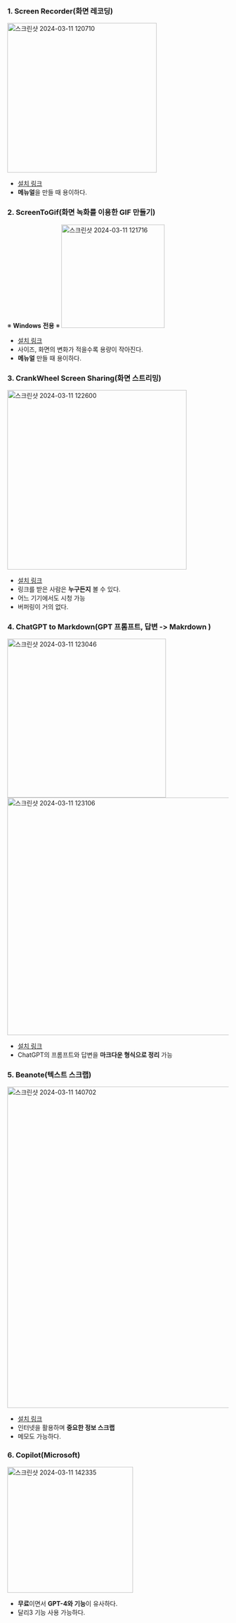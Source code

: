 
### 1. Screen Recorder(화면 레코딩)

<img width="340" alt="스크린샷 2024-03-11 120710" src="https://github.com/to4286/to4286/assets/161290811/2f470c5a-0b51-4524-9ebd-c7bf77133130">

- [설치 링크](https://chromewebstore.google.com/detail/screen-recorder-for-googl/eclbecdgdoahkliaijlpkigldlkojjdn?hl=ko)
- **메뉴얼**을 만들 때 용이하다.


### 2. ScreenToGif(화면 녹화를 이용한 GIF 만들기)

※ **Windows** **전용** ※ 
<img width="235" alt="스크린샷 2024-03-11 121716" src="https://github.com/to4286/to4286/assets/161290811/3c2f1145-2684-4f69-b6a3-457734275e1b">

- [설치 링크](https://www.screentogif.com/)
- 사이즈, 화면의 변화가 적을수록 용량이 작아진다.
- **메뉴얼** 만들 때 용이하다.


### 3. CrankWheel Screen Sharing(화면 스트리밍)

<img width="408" alt="스크린샷 2024-03-11 122600" src="https://github.com/to4286/to4286/assets/161290811/3de58ae4-c99a-439e-8b29-92decb4bab12">

- [설치 링크](https://chromewebstore.google.com/detail/crankwheel-screen-sharing/dooinopjfnhlmmdkdepajfipfhlcmjgp)
- 링크를 받은 사람은 **누구든지** 볼 수 있다.
- 어느 기기에서도 시청 가능
- 버퍼링이 거의 없다.



### 4. ChatGPT to Markdown(GPT 프롬프트, 답변 -> Makrdown )

<img width="361" alt="스크린샷 2024-03-11 123046" src="https://github.com/to4286/to4286/assets/161290811/fd86f2cb-25e7-46ac-9a33-10762a0f8f12">

<img width="540" alt="스크린샷 2024-03-11 123106" src="https://github.com/to4286/to4286/assets/161290811/b3bad96a-2b0b-4831-bba3-c293a5c5dec5">

- [설치 링크](https://chromewebstore.google.com/detail/chatgpt-to-markdown/dloobgjjpoohngalnjepgdggjeempdec)
- ChatGPT의 프롬프트와 답변을 **마크다운 형식으로 정리** 가능



### 5. Beanote(텍스트 스크랩)

<img width="730" alt="스크린샷 2024-03-11 140702" src="https://github.com/to4286/to4286/assets/161290811/f2879ad3-dac8-4923-bc1b-5a9713f91944">

- [설치 링크](https://chromewebstore.google.com/detail/beanote-note-taking-on-we/nikccehomlnjkmgmhnieecolhgdafajb)
- 인터넷을 활용하며 **중요한 정보 스크랩**
- 메모도 가능하다.


### 6. Copilot(Microsoft)

<img width="286" alt="스크린샷 2024-03-11 142335" src="https://github.com/to4286/to4286/assets/161290811/734dbae8-204e-4461-85c1-f267a6224c80">

- **무료**이면서 **GPT-4와 기능**이 유사하다.
- 달리3 기능 사용 가능하다.

